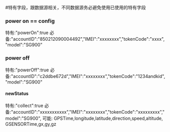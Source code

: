 #特有字段，跟数据源相关，不同数据源务必避免使用已使用的特有字段


### power on == config
特有:"powerOn":true
必备:"accountID":"850212090004492","IMEI":"xxxxxxxx","tokenCode":"xxxx","model":"SG900"


### power off
特有:"powerOff":true
必备:"accountID":"c2ddbe672d","IMEI":"xxxxxxxx","tokenCode":"1234andkid","model":"SG900"


#### newStatus
特有:"collect":true
必备:"accountID":"xxxxxxxxxxx","IMEI":"xxxxxxxx","tokenCode":"xxxxxxxxx","model":"SG900",
可能: GPSTime,longitude,latitude,direction,speed,altitude,
GSENSORTime,gx,gy,gz



